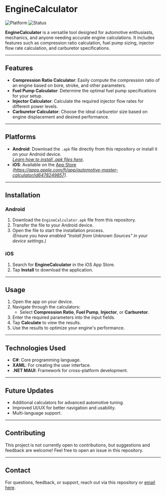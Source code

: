 # EngineCalculator

![Platform](https://img.shields.io/badge/Platform-iOS%20%26%20Android-blue) ![Status](https://img.shields.io/badge/Status-Completed-green)

**EngineCalculator** is a versatile tool designed for automotive enthusiasts, mechanics, and anyone needing accurate engine calculations. It includes features such as compression ratio calculation, fuel pump sizing, injector flow rate calculation, and carburetor specifications.

---

## Features
- **Compression Ratio Calculator**: Easily compute the compression ratio of an engine based on bore, stroke, and other parameters.
- **Fuel Pump Calculator**: Determine the optimal fuel pump specifications for your setup.
- **Injector Calculator**: Calculate the required injector flow rates for different power levels.
- **Carburetor Calculator**: Choose the ideal carburetor size based on engine displacement and desired performance.

---

## Platforms
- **Android**: Download the `.apk` file directly from this repository or install it on your Android device.  
  *[Learn how to install .apk files here](https://www.lifewire.com/install-apk-on-android-4177185).*
- **iOS**: Available on the [App Store](#) *(https://apps.apple.com/fi/app/automotive-master-calculator/id6478249857)*.

---

## Installation
### Android
1. Download the `EngineCalculator.apk` file from this repository.
2. Transfer the file to your Android device.
3. Open the file to start the installation process.  
   *(Ensure you have enabled "Install from Unknown Sources" in your device settings.)*

### iOS
1. Search for **EngineCalculator** in the iOS App Store.
2. Tap **Install** to download the application.

---

## Usage
1. Open the app on your device.
2. Navigate through the calculators:
   - Select **Compression Ratio**, **Fuel Pump**, **Injector**, or **Carburetor**.
3. Enter the required parameters into the input fields.
4. Tap **Calculate** to view the results.
5. Use the results to optimize your engine's performance.

---

## Technologies Used
- **C#**: Core programming language.
- **XAML**: For creating the user interface.
- **.NET MAUI**: Framework for cross-platform development.

---

## Future Updates
- Additional calculators for advanced automotive tuning.
- Improved UI/UX for better navigation and usability.
- Multi-language support.

---

## Contributing
This project is not currently open to contributions, but suggestions and feedback are welcome! Feel free to open an issue in this repository.

---

## Contact
For questions, feedback, or support, reach out via this repository or [email here](mailto:your-email@example.com).
